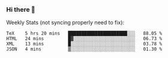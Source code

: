 ### Hi there 👋

<!--
**ericxiaseattle/ericxiaseattle** is a ✨ _special_ ✨ repository because its `README.md` (this file) appears on your GitHub profile.

Here are some ideas to get you started:

- 🔭 I’m currently working on ...
- 🌱 I’m currently learning ...
- 👯 I’m looking to collaborate on ...
- 🤔 I’m looking for help with ...
- 💬 Ask me about ...
- 📫 How to reach me: ...
- 😄 Pronouns: ...
- ⚡ Fun fact: ...
-->

Weekly Stats (not syncing properly need to fix):
<!--START_SECTION:waka-->
```text
TeX    5 hrs 20 mins   ██████████████████████░░░   88.05 % 
HTML   24 mins         █▓░░░░░░░░░░░░░░░░░░░░░░░   06.73 % 
XML    13 mins         █░░░░░░░░░░░░░░░░░░░░░░░░   03.78 % 
JSON   4 mins          ▒░░░░░░░░░░░░░░░░░░░░░░░░   01.30 % 
```
<!--END_SECTION:waka-->
